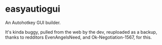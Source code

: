 # easyautiogui
An Autohotkey GUI builder.

It's kinda buggy, pulled from the web by the dev, reuploaded as a backup, thanks to redditors EvenAngelsNeed, and Ok-Negotiation-1567, for this.

